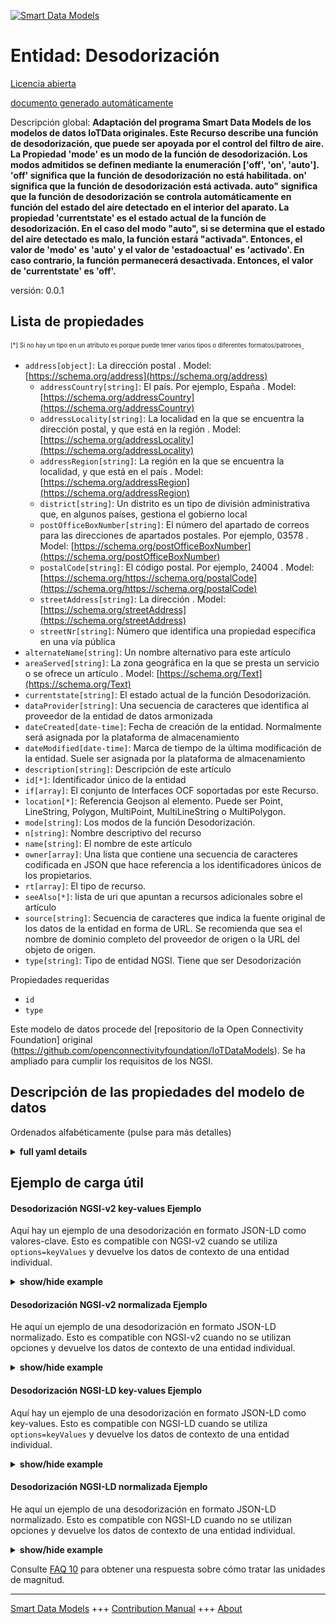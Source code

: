 <!-- 10-Header -->    
[![Smart Data Models](https://smartdatamodels.org/wp-content/uploads/2022/01/SmartDataModels_logo.png "Logo")](https://smartdatamodels.org)    
Entidad: Desodorización    
=======================<!-- /10-Header -->    
<!-- 15-License -->    
[Licencia abierta](https://github.com/smart-data-models//dataModel.OCF/blob/master/Deodorization/LICENSE.md)    
[documento generado automáticamente](https://docs.google.com/presentation/d/e/2PACX-1vTs-Ng5dIAwkg91oTTUdt8ua7woBXhPnwavZ0FxgR8BsAI_Ek3C5q97Nd94HS8KhP-r_quD4H0fgyt3/pub?start=false&loop=false&delayms=3000#slide=id.gb715ace035_0_60)    
<!-- /15-License -->    
<!-- 20-Description -->    
Descripción global: **Adaptación del programa Smart Data Models de los modelos de datos IoTData originales. Este Recurso describe una función de desodorización, que puede ser apoyada por el control del filtro de aire.   La Propiedad 'mode' es un modo de la función de desodorización. Los modos admitidos se definen mediante la enumeración ['off', 'on', 'auto']. 'off' significa que la función de desodorización no está habilitada. on' significa que la función de desodorización está activada. auto" significa que la función de desodorización se controla automáticamente en función del estado del aire detectado en el interior del aparato.  La propiedad 'currentstate' es el estado actual de la función de desodorización. En el caso del modo "auto", si se determina que el estado del aire detectado es malo, la función estará "activada". Entonces, el valor de 'modo' es 'auto' y el valor de 'estadoactual' es 'activado'. En caso contrario, la función permanecerá desactivada. Entonces, el valor de 'currentstate' es 'off'.**    
versión: 0.0.1    
<!-- /20-Description -->    
<!-- 30-PropertiesList -->    
## Lista de propiedades    
<sup><sub>[*] Si no hay un tipo en un atributo es porque puede tener varios tipos o diferentes formatos/patrones</sub></sup>.    
- `address[object]`: La dirección postal  . Model: [https://schema.org/address](https://schema.org/address)	- `addressCountry[string]`: El país. Por ejemplo, España  . Model: [https://schema.org/addressCountry](https://schema.org/addressCountry)    
	- `addressLocality[string]`: La localidad en la que se encuentra la dirección postal, y que está en la región  . Model: [https://schema.org/addressLocality](https://schema.org/addressLocality)    
	- `addressRegion[string]`: La región en la que se encuentra la localidad, y que está en el país  . Model: [https://schema.org/addressRegion](https://schema.org/addressRegion)    
	- `district[string]`: Un distrito es un tipo de división administrativa que, en algunos países, gestiona el gobierno local      
	- `postOfficeBoxNumber[string]`: El número del apartado de correos para las direcciones de apartados postales. Por ejemplo, 03578  . Model: [https://schema.org/postOfficeBoxNumber](https://schema.org/postOfficeBoxNumber)    
	- `postalCode[string]`: El código postal. Por ejemplo, 24004  . Model: [https://schema.org/https://schema.org/postalCode](https://schema.org/https://schema.org/postalCode)    
	- `streetAddress[string]`: La dirección  . Model: [https://schema.org/streetAddress](https://schema.org/streetAddress)    
	- `streetNr[string]`: Número que identifica una propiedad específica en una vía pública      
- `alternateName[string]`: Un nombre alternativo para este artículo  - `areaServed[string]`: La zona geográfica en la que se presta un servicio o se ofrece un artículo  . Model: [https://schema.org/Text](https://schema.org/Text)- `currentstate[string]`: El estado actual de la función Desodorización.  - `dataProvider[string]`: Una secuencia de caracteres que identifica al proveedor de la entidad de datos armonizada  - `dateCreated[date-time]`: Fecha de creación de la entidad. Normalmente será asignada por la plataforma de almacenamiento  - `dateModified[date-time]`: Marca de tiempo de la última modificación de la entidad. Suele ser asignada por la plataforma de almacenamiento  - `description[string]`: Descripción de este artículo  - `id[*]`: Identificador único de la entidad  - `if[array]`: El conjunto de Interfaces OCF soportadas por este Recurso.  - `location[*]`: Referencia Geojson al elemento. Puede ser Point, LineString, Polygon, MultiPoint, MultiLineString o MultiPolygon.  - `mode[string]`: Los modos de la función Desodorización.  - `n[string]`: Nombre descriptivo del recurso  - `name[string]`: El nombre de este artículo  - `owner[array]`: Una lista que contiene una secuencia de caracteres codificada en JSON que hace referencia a los identificadores únicos de los propietarios.  - `rt[array]`: El tipo de recurso.  - `seeAlso[*]`: lista de uri que apuntan a recursos adicionales sobre el artículo  - `source[string]`: Secuencia de caracteres que indica la fuente original de los datos de la entidad en forma de URL. Se recomienda que sea el nombre de dominio completo del proveedor de origen o la URL del objeto de origen.  - `type[string]`: Tipo de entidad NGSI. Tiene que ser Desodorización  <!-- /30-PropertiesList -->    
<!-- 35-RequiredProperties -->    
Propiedades requeridas    
- `id`  - `type`  <!-- /35-RequiredProperties -->    
<!-- 40-RequiredProperties -->    
Este modelo de datos procede del [repositorio de la Open Connectivity Foundation] original (https://github.com/openconnectivityfoundation/IoTDataModels). Se ha ampliado para cumplir los requisitos de los NGSI.    
<!-- /40-RequiredProperties -->    
<!-- 50-DataModelHeader -->    
## Descripción de las propiedades del modelo de datos    
Ordenados alfabéticamente (pulse para más detalles)    
<!-- /50-DataModelHeader -->    
<!-- 60-ModelYaml -->    
<details><summary><strong>full yaml details</strong></summary>      
```yaml    
Deodorization:      
  description: 'Smart Data Models Program adaptation of the original IoTData data Models. This Resource describes a deodorization function, which can be supported by controlling on air filter.   The Property ''mode'' is a mode of the deodorization function. The supported modes are defined by the enumeration [''off'', ''on'', ''auto''].  ''off'' means that the deodorization function is not enabled. ''on'' means that the deodorization function is active. ''auto'' means that the deodorization function is automatically controlled depending on sensed air condition in the device inside.  The Property ''currentstate'' is the current state of the deodorization function. In the case of ''auto'' mode, if the sensed air condition is determined to be bad, the function will be ''on''. Then, ''mode'' value is ''auto'' and ''currentstate'' value is ''on''. If not, the function is remaining ''off'' state. Then, ''currentstate'' value is ''off''.'      
  properties:      
    address:      
      description: The mailing address      
      properties:      
        addressCountry:      
          description: 'The country. For example, Spain'      
          type: string      
          x-ngsi:      
            model: https://schema.org/addressCountry      
            type: Property      
        addressLocality:      
          description: 'The locality in which the street address is, and which is in the region'      
          type: string      
          x-ngsi:      
            model: https://schema.org/addressLocality      
            type: Property      
        addressRegion:      
          description: 'The region in which the locality is, and which is in the country'      
          type: string      
          x-ngsi:      
            model: https://schema.org/addressRegion      
            type: Property      
        district:      
          description: 'A district is a type of administrative division that, in some countries, is managed by the local government'      
          type: string      
          x-ngsi:      
            type: Property      
        postOfficeBoxNumber:      
          description: 'The post office box number for PO box addresses. For example, 03578'      
          type: string      
          x-ngsi:      
            model: https://schema.org/postOfficeBoxNumber      
            type: Property      
        postalCode:      
          description: 'The postal code. For example, 24004'      
          type: string      
          x-ngsi:      
            model: https://schema.org/https://schema.org/postalCode      
            type: Property      
        streetAddress:      
          description: The street address      
          type: string      
          x-ngsi:      
            model: https://schema.org/streetAddress      
            type: Property      
        streetNr:      
          description: Number identifying a specific property on a public street      
          type: string      
          x-ngsi:      
            type: Property      
      type: object      
      x-ngsi:      
        model: https://schema.org/address      
        type: Property      
    alternateName:      
      description: An alternative name for this item      
      type: string      
      x-ngsi:      
        type: Property      
    areaServed:      
      description: The geographic area where a service or offered item is provided      
      type: string      
      x-ngsi:      
        model: https://schema.org/Text      
        type: Property      
    currentstate:      
      description: The current state of the Deodorization function.      
      enum:      
        - off      
        - on      
      readOnly: true      
      type: string      
      x-ngsi:      
        type: Property      
    dataProvider:      
      description: A sequence of characters identifying the provider of the harmonised data entity      
      type: string      
      x-ngsi:      
        type: Property      
    dateCreated:      
      description: Entity creation timestamp. This will usually be allocated by the storage platform      
      format: date-time      
      type: string      
      x-ngsi:      
        type: Property      
    dateModified:      
      description: Timestamp of the last modification of the entity. This will usually be allocated by the storage platform      
      format: date-time      
      type: string      
      x-ngsi:      
        type: Property      
    description:      
      description: A description of this item      
      type: string      
      x-ngsi:      
        type: Property      
    id:      
      anyOf:      
        - description: Identifier format of any NGSI entity      
          maxLength: 256      
          minLength: 1      
          pattern: ^[\w\-\.\{\}\$\+\*\[\]`|~^@!,:\\]+$      
          type: string      
          x-ngsi:      
            type: Property      
        - description: Identifier format of any NGSI entity      
          format: uri      
          type: string      
          x-ngsi:      
            type: Property      
      description: Unique identifier of the entity      
      x-ngsi:      
        type: Property      
    if:      
      description: The OCF Interface set supported by this Resource.      
      items:      
        enum:      
          - oic.if.a      
          - oic.if.baseline      
        type: string      
      minItems: 2      
      readOnly: true      
      type: array      
      uniqueItems: true      
      x-ngsi:      
        type: Property      
    location:      
      description: 'Geojson reference to the item. It can be Point, LineString, Polygon, MultiPoint, MultiLineString or MultiPolygon'      
      oneOf:      
        - description: Geojson reference to the item. Point      
          properties:      
            bbox:      
              items:      
                type: number      
              minItems: 4      
              type: array      
            coordinates:      
              items:      
                type: number      
              minItems: 2      
              type: array      
            type:      
              enum:      
                - Point      
              type: string      
          required:      
            - type      
            - coordinates      
          title: GeoJSON Point      
          type: object      
          x-ngsi:      
            type: GeoProperty      
        - description: Geojson reference to the item. LineString      
          properties:      
            bbox:      
              items:      
                type: number      
              minItems: 4      
              type: array      
            coordinates:      
              items:      
                items:      
                  type: number      
                minItems: 2      
                type: array      
              minItems: 2      
              type: array      
            type:      
              enum:      
                - LineString      
              type: string      
          required:      
            - type      
            - coordinates      
          title: GeoJSON LineString      
          type: object      
          x-ngsi:      
            type: GeoProperty      
        - description: Geojson reference to the item. Polygon      
          properties:      
            bbox:      
              items:      
                type: number      
              minItems: 4      
              type: array      
            coordinates:      
              items:      
                items:      
                  items:      
                    type: number      
                  minItems: 2      
                  type: array      
                minItems: 4      
                type: array      
              type: array      
            type:      
              enum:      
                - Polygon      
              type: string      
          required:      
            - type      
            - coordinates      
          title: GeoJSON Polygon      
          type: object      
          x-ngsi:      
            type: GeoProperty      
        - description: Geojson reference to the item. MultiPoint      
          properties:      
            bbox:      
              items:      
                type: number      
              minItems: 4      
              type: array      
            coordinates:      
              items:      
                items:      
                  type: number      
                minItems: 2      
                type: array      
              type: array      
            type:      
              enum:      
                - MultiPoint      
              type: string      
          required:      
            - type      
            - coordinates      
          title: GeoJSON MultiPoint      
          type: object      
          x-ngsi:      
            type: GeoProperty      
        - description: Geojson reference to the item. MultiLineString      
          properties:      
            bbox:      
              items:      
                type: number      
              minItems: 4      
              type: array      
            coordinates:      
              items:      
                items:      
                  items:      
                    type: number      
                  minItems: 2      
                  type: array      
                minItems: 2      
                type: array      
              type: array      
            type:      
              enum:      
                - MultiLineString      
              type: string      
          required:      
            - type      
            - coordinates      
          title: GeoJSON MultiLineString      
          type: object      
          x-ngsi:      
            type: GeoProperty      
        - description: Geojson reference to the item. MultiLineString      
          properties:      
            bbox:      
              items:      
                type: number      
              minItems: 4      
              type: array      
            coordinates:      
              items:      
                items:      
                  items:      
                    items:      
                      type: number      
                    minItems: 2      
                    type: array      
                  minItems: 4      
                  type: array      
                type: array      
              type: array      
            type:      
              enum:      
                - MultiPolygon      
              type: string      
          required:      
            - type      
            - coordinates      
          title: GeoJSON MultiPolygon      
          type: object      
          x-ngsi:      
            type: GeoProperty      
      x-ngsi:      
        type: GeoProperty      
    mode:      
      description: The modes of the Deodorization function.      
      enum:      
        - off      
        - on      
        - auto      
      type: string      
      x-ngsi:      
        type: Property      
    n:      
      description: Friendly name of the Resource      
      maxLength: 64      
      readOnly: true      
      type: string      
      x-ngsi:      
        type: Property      
    name:      
      description: The name of this item      
      type: string      
      x-ngsi:      
        type: Property      
    owner:      
      description: A List containing a JSON encoded sequence of characters referencing the unique Ids of the owner(s)      
      items:      
        anyOf:      
          - description: Identifier format of any NGSI entity      
            maxLength: 256      
            minLength: 1      
            pattern: ^[\w\-\.\{\}\$\+\*\[\]`|~^@!,:\\]+$      
            type: string      
            x-ngsi:      
              type: Property      
          - description: Identifier format of any NGSI entity      
            format: uri      
            type: string      
            x-ngsi:      
              type: Property      
        description: Unique identifier of the entity      
        x-ngsi:      
          type: Property      
      type: array      
      x-ngsi:      
        type: Property      
    rt:      
      description: The Resource Type.      
      items:      
        enum:      
          - oic.r.deodorization      
        maxLength: 64      
        type: string      
      minItems: 1      
      readOnly: true      
      type: array      
      uniqueItems: true      
      x-ngsi:      
        type: Property      
    seeAlso:      
      description: list of uri pointing to additional resources about the item      
      oneOf:      
        - items:      
            format: uri      
            type: string      
          minItems: 1      
          type: array      
        - format: uri      
          type: string      
      x-ngsi:      
        type: Property      
    source:      
      description: 'A sequence of characters giving the original source of the entity data as a URL. Recommended to be the fully qualified domain name of the source provider, or the URL to the source object'      
      type: string      
      x-ngsi:      
        type: Property      
    type:      
      description: NGSI entity type. It has to be Deodorization      
      enum:      
        - Deodorization      
      type: string      
      x-ngsi:      
        type: Property      
  required:      
    - id      
    - type      
  type: object      
  x-derived-from: https://github.com/OpenInterConnect/IoTDataModels/blob/master/DeodorizationResURI.swagger.json      
  x-disclaimer: 'Redistribution and use in source and binary forms, with or without modification, are permitted  provided that the license conditions are met. Copyleft (c) 2022 Contributors to Smart Data Models Program'      
  x-license-url: https://github.com/smart-data-models/dataModel.OCF/blob/master/Deodorization/LICENSE.md      
  x-model-schema: https://smart-data-models.github.io/dataModel.IoTDataModels/Deodorization/schema.json      
  x-model-tags: OCF      
  x-version: 0.0.1      
```    
</details>      
<!-- /60-ModelYaml -->    
<!-- 70-MiddleNotes -->    
<!-- /70-MiddleNotes -->    
<!-- 80-Examples -->    
## Ejemplo de carga útil    
#### Desodorización NGSI-v2 key-values Ejemplo    
Aquí hay un ejemplo de una desodorización en formato JSON-LD como valores-clave. Esto es compatible con NGSI-v2 cuando se utiliza `options=keyValues` y devuelve los datos de contexto de una entidad individual.    
<details><summary><strong>show/hide example</strong></summary>      
```json  
{  
  "id": "urn:ngsi-ld:Deodorization:id:DDRP:28146546",  
  "dateCreated": "2002-04-04T10:47:16Z",  
  "dateModified": "1992-12-09T04:22:28Z",  
  "source": "Look record interview few. Turn phone heart window. Assume be seek article.",  
  "name": "Hour million large major.",  
  "alternateName": "Institution happy write end since. Court boy state table agree moment. Budget huge debate among way. Per",  
  "description": "Work chance image quite there many true follow. Your play themselves myself use act relationship.",  
  "dataProvider": "Along chance either six success on. At be than always different American address. Former claim chance prevent why measure too.",  
  "owner": [  
    "urn:ngsi-ld:Deodorization:items:YGJR:80918916",  
    "urn:ngsi-ld:Deodorization:items:VAXF:96769930"  
  ],  
  "seeAlso": [  
    "urn:ngsi-ld:Deodorization:items:JYNM:48945174"  
  ],  
  "location": {  
    "type": "Point",  
    "coordinates": [  
      12.993162,  
      -146.575081  
    ]  
  },  
  "address": {  
    "streetAddress": "Dream role free walk. Individual man tell response purpo",  
    "addressLocality": "Partner hit another. Sing after our car food record power. Himself simply make t",  
    "addressRegion": "Place full buy radio perform small camera tr",  
    "addressCountry": "What top always effort. War project occur. Director simply those physical maybe. Information figure box international not type very.",  
    "postalCode": "Between similar safe air. Issue",  
    "postOfficeBoxNumber": "Audience throw debate daughter purpose voice. Security fall ready usually.",  
    "streetNr": "Co",  
    "district": "Player contain year bill ok "  
  },  
  "areaServed": "Information animal car after back available. Federal indicate unit opportunity fear great.",  
  "rt": [  
    "oic.r.deodorization"  
  ],  
  "mode": "on",  
  "currentstate": "on",  
  "n": "Heavy across while top. Daught",  
  "if": [  
    "oic.if.baseline",  
    "oic.if.a"  
  ],  
  "type": "Deodorization"  
}  
```  
</details>    
#### Desodorización NGSI-v2 normalizada Ejemplo    
He aquí un ejemplo de una desodorización en formato JSON-LD normalizado. Esto es compatible con NGSI-v2 cuando no se utilizan opciones y devuelve los datos de contexto de una entidad individual.    
<details><summary><strong>show/hide example</strong></summary>      
```json  
{  
  "id": "urn:ngsi-ld:Deodorization:id:DDRP:28146546",  
  "dateCreated": {  
    "type": "DateTime",  
    "value": "2002-04-04T10:47:16Z"  
  },  
  "dateModified": {  
    "type": "DateTime",  
    "value": "1992-12-09T04:22:28Z"  
  },  
  "source": {  
    "type": "Text",  
    "value": "Look record interview few. Turn phone heart window. Assume be seek article."  
  },  
  "name": {  
    "type": "Text",  
    "value": "Hour million large major."  
  },  
  "alternateName": {  
    "type": "Text",  
    "value": "Institution happy write end since. Court boy state table agree moment. Budget huge debate among way. Per"  
  },  
  "description": {  
    "type": "Text",  
    "value": "Work chance image quite there many true follow. Your play themselves myself use act relationship."  
  },  
  "dataProvider": {  
    "type": "Text",  
    "value": "Along chance either six success on. At be than always different American address. Former claim chance prevent why measure too."  
  },  
  "owner": {  
    "type": "StructuredValue",  
    "value": [  
      "urn:ngsi-ld:Deodorization:items:YGJR:80918916",  
      "urn:ngsi-ld:Deodorization:items:VAXF:96769930"  
    ]  
  },  
  "seeAlso": {  
    "type": "StructuredValue",  
    "value": [  
      "urn:ngsi-ld:Deodorization:items:JYNM:48945174"  
    ]  
  },  
  "location": {  
    "type": "geo:json",  
    "value": {  
      "type": "Point",  
      "coordinates": [  
        12.993162,  
        -146.575081  
      ]  
    }  
  },  
  "address": {  
    "type": "StructuredValue",  
    "value": {  
      "streetAddress": "Dream role free walk. Individual man tell response purpo",  
      "addressLocality": "Partner hit another. Sing after our car food record power. Himself simply make t",  
      "addressRegion": "Place full buy radio perform small camera tr",  
      "addressCountry": "What top always effort. War project occur. Director simply those physical maybe. Information figure box international not type very.",  
      "postalCode": "Between similar safe air. Issue",  
      "postOfficeBoxNumber": "Audience throw debate daughter purpose voice. Security fall ready usually.",  
      "streetNr": "Co",  
      "district": "Player contain year bill ok "  
    }  
  },  
  "areaServed": {  
    "type": "Text",  
    "value": "Information animal car after back available. Federal indicate unit opportunity fear great."  
  },  
  "rt": {  
    "type": "StructuredValue",  
    "value": [  
      "oic.r.deodorization"  
    ]  
  },  
  "mode": {  
    "type": "Text",  
    "value": "on"  
  },  
  "currentstate": {  
    "type": "Text",  
    "value": "on"  
  },  
  "n": {  
    "type": "Text",  
    "value": "Heavy across while top. Daught"  
  },  
  "if": {  
    "type": "StructuredValue",  
    "value": [  
      "oic.if.baseline",  
      "oic.if.a"  
    ]  
  },  
  "type": "Deodorization"  
}  
```  
</details>    
#### Desodorización NGSI-LD key-values Ejemplo    
Aquí hay un ejemplo de una desodorización en formato JSON-LD como key-values. Esto es compatible con NGSI-LD cuando se utiliza `options=keyValues` y devuelve los datos de contexto de una entidad individual.    
<details><summary><strong>show/hide example</strong></summary>      
```json  
{  
  "id": "urn:ngsi-ld:Deodorization:id:DDRP:28146546",  
  "dateCreated": "2002-04-04T10:47:16Z",  
  "dateModified": "1992-12-09T04:22:28Z",  
  "source": "Look record interview few. Turn phone heart window. Assume be seek article.",  
  "name": "Hour million large major.",  
  "alternateName": "Institution happy write end since. Court boy state table agree moment. Budget huge debate among way. Per",  
  "description": "Work chance image quite there many true follow. Your play themselves myself use act relationship.",  
  "dataProvider": "Along chance either six success on. At be than always different American address. Former claim chance prevent why measure too.",  
  "owner": [  
    "urn:ngsi-ld:Deodorization:items:YGJR:80918916",  
    "urn:ngsi-ld:Deodorization:items:VAXF:96769930"  
  ],  
  "seeAlso": [  
    "urn:ngsi-ld:Deodorization:items:JYNM:48945174"  
  ],  
  "location": {  
    "type": "Point",  
    "coordinates": [  
      12.993162,  
      -146.575081  
    ]  
  },  
  "address": {  
    "streetAddress": "Dream role free walk. Individual man tell response purpo",  
    "addressLocality": "Partner hit another. Sing after our car food record power. Himself simply make t",  
    "addressRegion": "Place full buy radio perform small camera tr",  
    "addressCountry": "What top always effort. War project occur. Director simply those physical maybe. Information figure box international not type very.",  
    "postalCode": "Between similar safe air. Issue",  
    "postOfficeBoxNumber": "Audience throw debate daughter purpose voice. Security fall ready usually.",  
    "streetNr": "Co",  
    "district": "Player contain year bill ok "  
  },  
  "areaServed": "Information animal car after back available. Federal indicate unit opportunity fear great.",  
  "rt": [  
    "oic.r.deodorization"  
  ],  
  "mode": "on",  
  "currentstate": "on",  
  "n": "Heavy across while top. Daught",  
  "if": [  
    "oic.if.baseline",  
    "oic.if.a"  
  ],  
  "type": "Deodorization",  
  "@context": [  
    "https://smartdatamodels.org/context.jsonld"  
  ]  
}  
```  
</details>    
#### Desodorización NGSI-LD normalizada Ejemplo    
He aquí un ejemplo de una desodorización en formato JSON-LD normalizado. Esto es compatible con NGSI-LD cuando no se utilizan opciones y devuelve los datos de contexto de una entidad individual.    
<details><summary><strong>show/hide example</strong></summary>      
```json  
{  
    "id": "urn:ngsi-ld:Deodorization:id:DDRP:28146546",  
    "dateCreated": {  
        "type": "Property",  
        "value": {  
            "@type": "DateTime",  
            "@value": "2002-04-04T10:47:16Z"  
        }  
    },  
    "dateModified": {  
        "type": "Property",  
        "value": {  
            "@type": "DateTime",  
            "@value": "1992-12-09T04:22:28Z"  
        }  
    },  
    "source": {  
        "type": "Property",  
        "value": "Look record interview few. Turn phone heart window. Assume be seek article."  
    },  
    "name": {  
        "type": "Property",  
        "value": "Hour million large major."  
    },  
    "alternateName": {  
        "type": "Property",  
        "value": "Institution happy write end since. Court boy state table agree moment. Budget huge debate among way. Per"  
    },  
    "description": {  
        "type": "Property",  
        "value": "Work chance image quite there many true follow. Your play themselves myself use act relationship."  
    },  
    "dataProvider": {  
        "type": "Property",  
        "value": "Along chance either six success on. At be than always different American address. Former claim chance prevent why measure too."  
    },  
    "owner": {  
        "type": "Property",  
        "value": [  
            "urn:ngsi-ld:Deodorization:items:YGJR:80918916",  
            "urn:ngsi-ld:Deodorization:items:VAXF:96769930"  
        ]  
    },  
    "seeAlso": {  
        "type": "Property",  
        "value": [  
            "urn:ngsi-ld:Deodorization:items:JYNM:48945174"  
        ]  
    },  
    "location": {  
        "type": "GeoProperty",  
        "value": {  
            "type": "Point",  
            "coordinates": [  
                12.993162,  
                -146.575081  
            ]  
        }  
    },  
    "address": {  
        "type": "Property",  
        "value": {  
            "streetAddress": "Dream role free walk. Individual man tell response purpo",  
            "addressLocality": "Partner hit another. Sing after our car food record power. Himself simply make t",  
            "addressRegion": "Place full buy radio perform small camera tr",  
            "addressCountry": "What top always effort. War project occur. Director simply those physical maybe. Information figure box international not type very.",  
            "postalCode": "Between similar safe air. Issue",  
            "postOfficeBoxNumber": "Audience throw debate daughter purpose voice. Security fall ready usually.",  
            "streetNr": "Co",  
            "district": "Player contain year bill ok "  
        }  
    },  
    "areaServed": {  
        "type": "Property",  
        "value": "Information animal car after back available. Federal indicate unit opportunity fear great."  
    },  
    "rt": {  
        "type": "Property",  
        "value": [  
            "oic.r.deodorization"  
        ]  
    },  
    "mode": {  
        "type": "Property",  
        "value": "on"  
    },  
    "currentstate": {  
        "type": "Property",  
        "value": "on"  
    },  
    "n": {  
        "type": "Property",  
        "value": "Heavy across while top. Daught"  
    },  
    "if": {  
        "type": "Property",  
        "value": [  
            "oic.if.baseline",  
            "oic.if.a"  
        ]  
    },  
    "type": "Deodorization",  
    "@context": [  
        "https://smartdatamodels.org/context.jsonld"  
    ]  
}  
```  
</details><!-- /80-Examples -->    
<!-- 90-FooterNotes -->    
<!-- /90-FooterNotes -->    
<!-- 95-Units -->    
Consulte [FAQ 10](https://smartdatamodels.org/index.php/faqs/) para obtener una respuesta sobre cómo tratar las unidades de magnitud.    
<!-- /95-Units -->    
<!-- 97-LastFooter -->    
---    
[Smart Data Models](https://smartdatamodels.org) +++ [Contribution Manual](https://bit.ly/contribution_manual) +++ [About](https://bit.ly/Introduction_SDM)<!-- /97-LastFooter -->    
